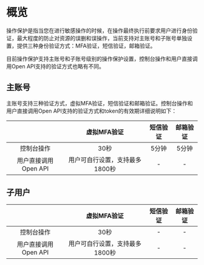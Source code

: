 # 概览

操作保护是指当您在进行敏感操作的时候，在操作最终执行前要求用户进行身份验证，最大程度的防止对资源的误删和误操作，当前支持对主账号和子账号单独设置，提供三种身份验证方式：MFA验证，短信验证，邮箱验证。


目前操作保护支持主账号和子账号级别的操作保护设置，控制台操作和用户直接调用Open API支持的验证方式也略有不同。

## 主账号

主账号支持三种验证方式，虚拟MFA验证，短信验证和邮箱验证。控制台操作和用户直接调用Open API支持的验证方式和token的有效期详细说明如下：

| 	|   虚拟MFA验证	|  短信验证    	|  邮箱验证 	| 
|:-------:|:-------:|:-------:|:-------:|
| 控制台操作	|  30秒	| 5分钟 	|   5分钟	|
| 用户直接调用Open API     	| 用户可自行设置，支持最多1800秒 	| -   	| - 	| 

## 子用户
| 	|   虚拟MFA验证	|  短信验证    	|  邮箱验证 	| 
|:-------:|:-------:|:-------:|:-------:|
| 控制台操作	|  30秒	| -	|   -	|
| 用户直接调用Open API     	| 用户可自行设置，支持最多1800秒 	| -   	| - 	| 
